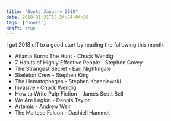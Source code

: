 ```yaml
---
title: "Books January 2018"
date: 2018-01-31T15:24:54-04:00
tags: ['books']
draft: true
---
```

I got 2018 off to a good start by reading the following this month:

* Atlanta Burns The Hunt - Chuck Wendig
* 7 Habits of Highly Effective People - Stephen Covey
* The Strangest Secret - Earl Nightingale
* Skeleton Crew - Stephen King
* The Hematophages - Stephen Kozeniewski
* Invasive - Chuck Wendig
* How to Write Pulp Fiction - James Scott Bell
* We Are Legion - Dennis Taylor
* Artemis - Andrew Weir
* The Maltese Falcon - Dashiell Hammet

